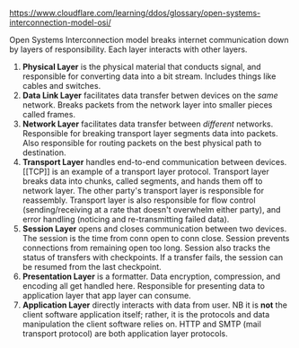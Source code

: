 https://www.cloudflare.com/learning/ddos/glossary/open-systems-interconnection-model-osi/

Open Systems Interconnection model breaks internet communication down by layers of responsibility.  Each layer interacts with other layers.

1. **Physical Layer** is the physical material that conducts signal, and responsible for converting data into a bit stream.  Includes things like cables and switches.
2. **Data Link Layer** facilitates data transfer betwen devices on the *same* network. Breaks packets from the network layer into smaller pieces called frames.
3. **Network Layer** facilitates data transfer between *different* networks.  Responsible for breaking transport layer segments data into packets.  Also responsible for routing packets on the best physical path to destination.
4. **Transport Layer** handles end-to-end communication between devices.  [[TCP]] is an example of a transport layer protocol.  Transport layer breaks data into chunks, called segments, and hands them off to network layer.  The other party's transport layer is responsible for reassembly.  Transport layer is also responsible for flow control (sending/receiving at a rate that doesn't overwhelm either party), and error handling (noticing and re-transmitting failed data).
5. **Session Layer** opens and closes communication between two devices.  The session is the time from conn open to conn close. Session prevents connections from remaining open too long.  Session also tracks the status of transfers with checkpoints.  If a transfer fails, the session can be resumed from the last checkpoint.
6. **Presentation Layer** is a formatter.  Data encryption, compression, and encoding all get handled here.  Responsible for presenting data to application layer that app layer can consume.
7. **Application Layer** directly interacts with data from user.  NB it is **not** the client software application itself; rather, it is the protocols and data manipulation the client software relies on.  HTTP and SMTP (mail transport protocol) are both application layer protocols.